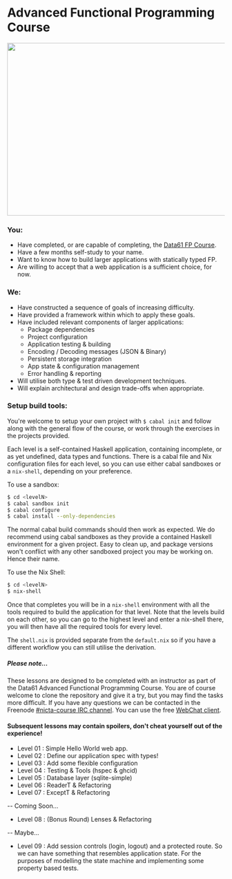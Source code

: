 # Advanced Functional Programming Course

<img src="http://i.imgur.com/0h9dFhl.png" height="400" width="640" />

### You:

* Have completed, or are capable of completing, the [Data61 FP Course](https://github.com/data61/fp-course).
* Have a few months self-study to your name.
* Want to know how to build larger applications with statically typed FP.
* Are willing to accept that a web application is a sufficient choice, for now.

### We:

* Have constructed a sequence of goals of increasing difficulty.
* Have provided a framework within which to apply these goals.
* Have included relevant components of larger applications:
  - Package dependencies
  - Project configuration
  - Application testing & building
  - Encoding / Decoding messages (JSON & Binary)
  - Persistent storage integration
  - App state & configuration management
  - Error handling & reporting
* Will utilise both type & test driven development techniques.
* Will explain architectural and design trade-offs when appropriate.

### Setup build tools:

You're welcome to setup your own project with ``$ cabal init`` and follow along
with the general flow of the course, or work through the exercises in the
projects provided. 

Each level is a self-contained Haskell application, containing incomplete, or as
yet undefined, data types and functions. There is a cabal file and Nix
configuration files for each level, so you can use either cabal sandboxes or a
``nix-shell``, depending on your preference.

To use a sandbox:
```bash
$ cd <levelN>
$ cabal sandbox init
$ cabal configure
$ cabal install --only-dependencies
```
The normal cabal build commands should then work as expected. We do recommend
using cabal sandboxes as they provide a contained Haskell environment for a
given project. Easy to clean up, and package versions won't conflict with any other
sandboxed project you may be working on. Hence their name.

To use the Nix Shell:
```bash
$ cd <levelN>
$ nix-shell
```
Once that completes you will be in a ``nix-shell`` environment with all the
tools required to build the application for that level. Note that the
levels build on each other, so you can go to the highest level and enter a
nix-shell there, you will then have all the required tools for every level.

The ``shell.nix`` is provided separate from the ``default.nix`` so if you have a
different workflow you can still utilise the derivation.

##### Please note...

These lessons are designed to be completed with an instructor as part of the
Data61 Advanced Functional Programming Course. You are of course welcome to
clone the repository and give it a try, but you may find the tasks more
difficult. If you have any questions we can be contacted in the
Freenode [#nicta-course IRC channel](https://freenode.net). You can use the
free [WebChat client](https://webchat.freenode.net).

#### Subsequent lessons may contain spoilers, don't cheat yourself out of the experience!

* Level 01 : Simple Hello World web app.
* Level 02 : Define our application spec with types!
* Level 03 : Add some flexible configuration
* Level 04 : Testing & Tools (hspec & ghcid)
* Level 05 : Database layer (sqlite-simple)
* Level 06 : ReaderT & Refactoring
* Level 07 : ExceptT & Refactoring

-- Coming Soon...
* Level 08 : (Bonus Round) Lenses & Refactoring

-- Maybe...
* Level 09 : Add session controls (login, logout) and a protected route. So we
  can have something that resembles application state. For the purposes of
  modelling the state machine and implementing some property based tests.

